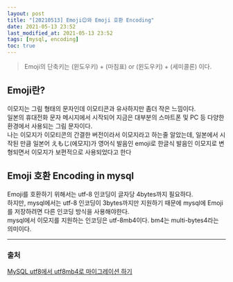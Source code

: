 ```yaml
---
layout: post
title: "[20210513] Emoji😊와 Emoji 호환 Encoding"
date: 2021-05-13 23:52
last_modified_at: 2021-05-13 23:52
tags: [mysql, encoding]
toc: true
---
```


> Emoji의 단축키는 (윈도우키) + (마침표) or (윈도우키) + (세미콜론) 이다.

## Emoji란?

이모지는 그림 형태의 문자인데 이모티콘과 유사하지만 좀더 작은 느낌이다.  
일본의 휴대전화 문자 메시지에서 시작되어 지금은 대부분의 스마트폰 및 PC 등 다양한 환경에서 사용되는 그림 문자이다.  
나는 이모지가 이모티콘의 간결한 버전이라서 이모지라고 하는줄 알았는데, 일본에서 시작된 만큼 일본어 えもじ(에모지)가 영어식 발음인 emoji로 한글식 발음인 이모지로 변형되면서 이모지가 보편적으로 사용되었다고 한다

## Emoji 호환 Encoding in mysql

Emoji를 호환하기 위해서는 utf-8 인코딩이 글자당 4bytes까지 필요하다.  
하지만, mysql에서는 utf-8 인코딩이 3bytes까지만 지원하기 때문에 mysql에 Emoji를 저장하려면 다른 인코딩 방식을 사용해야한다.  
mysql에서 이모지를 지원하는 인코딩은 utf-8mb4이다. bm4는 multi-bytes4라는 의미이다.

---

### 출처

[MySQL utf8에서 utf8mb4로 마이그레이션 하기](https://www.letmecompile.com/mysql-utf8-utf8mb4-migration/)
